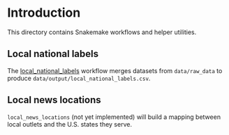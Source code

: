 # Introduction

This directory contains Snakemake workflows and helper utilities.

## Local national labels

The [local_national_labels](./local_national_labels) workflow merges datasets from `data/raw_data` to produce `data/output/local_national_labels.csv`.

## Local news locations

`local_news_locations` (not yet implemented) will build a mapping between local outlets and the U.S. states they serve.
